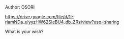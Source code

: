 Author: OSORI

https://drive.google.com/file/d/1I-riamNDa_ulyyzHW62SIeBU4_db_ZRz/view?usp=sharing

What is your wish?

